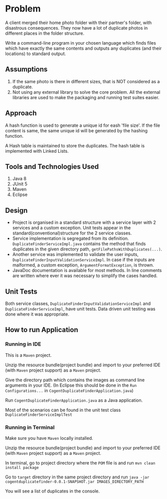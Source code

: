# Problem
A client merged their home photo folder with their partner's folder, with disastrous consequences. They now have a lot of duplicate photos in different places in the folder structure.

Write a command-line program in your chosen language which finds files which have exactly the same contents and outputs any duplicates (and their locations) to standard output.

## Assumptions

1. If the same photo is there in different sizes, that is NOT considered as a duplicate.
2. Not using any external library to solve the core problem. All the external libraries are used to make the packaging and running test suites easier.

## Approach

A hash function is used to generate a unique id for eash 'file size'. If the file content is same, the same unique id will be generated by the hashing function. 

A Hash table is maintained to store the duplicates. The hash table is implemented with Linked Lists.

## Tools and Technologies Used

1. Java 8
2. JUnit 5
3. Maven
4. Eclipse

## Design

- Project is organised in a standard structure with a service layer with 2 services and a custom exception. Unit tests appear in the standard(conventional)structure for the 2 service classes.
- Service implementation is segregated from its definition. ```DuplicateFinderServiceImpl.java``` contains the method that finds duplicates in the given directory path,
```getFilePathsWithDuplicates(...)```.
- Another service was implemented to validate the user inputs,
```DuplicateFinderInputValidationServiceImpl```. In case if the inputs are malformed, a custom exception, ```ArgumentFormatException```, is thrown.
- JavaDoc documentation is available for most methods. In line comments are written where ever it was necessary to simplify the cases handled.

## Unit Tests
Both service classes, ```DuplicateFinderInputValidationServiceImpl``` and ```DuplicateFinderServiceImpl```, have unit tests. Data driven unit testing was done where it was appropriate.

## How to run Application
### Running in IDE
This is a ```Maven``` project.

Unzip the resource bundle(project bundle) and import to your preferred IDE (with ```Maven``` project support) as a ```Maven``` project.

Give the directory path which contains the images as command line arguments in your IDE. (In Eclipse this should be done in the ```Run Configurations...``` in ```CogentDuplicateFinderApplication.java```)

Run ```CogentDuplicateFinderApplication.java``` as a Java application.

Most of the scenarios can be found in the unit test class ```DuplicateFinderServiceImplTest```

### Running in Terminal

Make sure you have ```Maven``` locally installed.

Unzip the resource bundle(project bundle) and import to your preferred IDE (with ```Maven``` project support) as a ```Maven``` project.

In terminal, go to project directory where the ```POM``` file is and run ```mvn clean install package```

Go to ```target``` directory in the same project directory and run ```java -jar cogentduplicatefinder-0.0.1-SNAPSHOT.jar IMAGES_DIRECTORY_PATH``` 

You will see a list of duplicates in the console.

